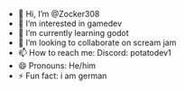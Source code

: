 - 👋 Hi, I’m @Zocker308
- 👀 I’m interested in gamedev
- 🌱 I’m currently learning godot
- 💞️ I’m looking to collaborate on scream jam
- 📫 How to reach me: Discord: potatodev1
- 😄 Pronouns: He/him
- ⚡ Fun fact: i am german

<!---
Zocker308/Zocker308 is a ✨ special ✨ repository because its `README.md` (this file) appears on your GitHub profile.
You can click the Preview link to take a look at your changes.
--->
